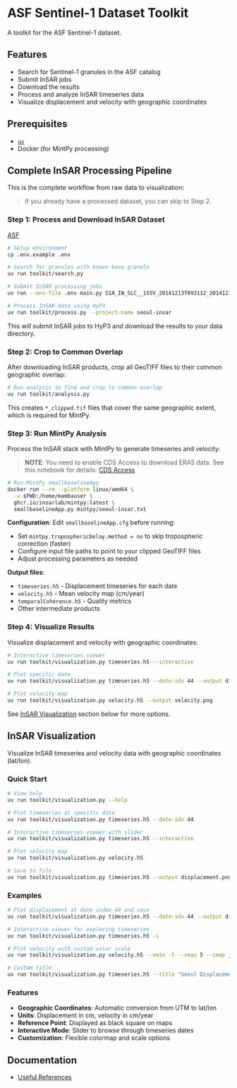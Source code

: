 # ASF Sentinel-1 Dataset Toolkit

A toolkit for the ASF Sentinel-1 dataset.

## Features

- Search for Sentinel-1 granules in the ASF catalog
- Submit InSAR jobs
- Download the results
- Process and analyze InSAR timeseries data
- Visualize displacement and velocity with geographic coordinates

## Prerequisites

- [`uv`](https://docs.astral.sh/uv/)
- Docker (for MintPy processing)

## Complete InSAR Processing Pipeline

This is the complete workflow from raw data to visualization:

> If you already have a processed dataset, you can skip to Step 2.

### Step 1: Process and Download InSAR Dataset

[ASF](https://search.asf.alaska.edu/)

```bash
# Setup environment
cp .env.example .env

# Search for granules with known base granule
uv run toolkit/search.py

# Submit InSAR processing jobs
uv run --env-file .env main.py S1A_IW_SLC__1SSV_20141213T093112_20141213T093140_003699_004641_E1DC-SLC --start 2025-01-01 --project-name seoul-insar

# Process InSAR data using HyP3
uv run toolkit/process.py --project-name seoul-insar
```

This will submit InSAR jobs to HyP3 and download the results to your data directory.

### Step 2: Crop to Common Overlap

After downloading InSAR products, crop all GeoTIFF files to their common geographic overlap:

```bash
# Run analysis to find and crop to common overlap
uv run toolkit/analysis.py
```

This creates `*_clipped.tif` files that cover the same geographic extent, which is required for MintPy.

### Step 3: Run MintPy Analysis

Process the InSAR stack with MintPy to generate timeseries and velocity:

> **NOTE**: You need to enable CDS Access to download ERA5 data. See this notebook for details: [CDS Access](https://github.com/ASFOpenSARlab/opensarlab_MintPy_Recipe_Book/blob/main/2_CDS_Access.ipynb)

```bash
# Run MintPy smallbaselineApp
docker run --rm --platform linux/amd64 \
  -v $PWD:/home/mambauser \
  ghcr.io/insarlab/mintpy:latest \
  smallbaselineApp.py mintpy/seoul-insar.txt
```

**Configuration**: Edit `smallbaselineApp.cfg` before running:
- Set `mintpy.troposphericDelay.method = no` to skip tropospheric correction (faster)
- Configure input file paths to point to your clipped GeoTIFF files
- Adjust processing parameters as needed

**Output files**:
- `timeseries.h5` - Displacement timeseries for each date
- `velocity.h5` - Mean velocity map (cm/year)
- `temporalCoherence.h5` - Quality metrics
- Other intermediate products

### Step 4: Visualize Results

Visualize displacement and velocity with geographic coordinates:

```bash
# Interactive timeseries viewer
uv run toolkit/visualization.py timeseries.h5 --interactive

# Plot specific date
uv run toolkit/visualization.py timeseries.h5 --date-idx 44 --output displacement.png

# Plot velocity map
uv run toolkit/visualization.py velocity.h5 --output velocity.png
```

See [InSAR Visualization](#insar-visualization) section below for more options.

## InSAR Visualization

Visualize InSAR timeseries and velocity data with geographic coordinates (lat/lon).

### Quick Start

```bash
# View help
uv run toolkit/visualization.py --help

# Plot timeseries at specific date
uv run toolkit/visualization.py timeseries.h5 --date-idx 44

# Interactive timeseries viewer with slider
uv run toolkit/visualization.py timeseries.h5 --interactive

# Plot velocity map
uv run toolkit/visualization.py velocity.h5

# Save to file
uv run toolkit/visualization.py timeseries.h5 --output displacement.png
```


### Examples

```bash
# Plot displacement at date index 44 and save
uv run toolkit/visualization.py timeseries.h5 --date-idx 44 --output displacement_44.png

# Interactive viewer for exploring timeseries
uv run toolkit/visualization.py timeseries.h5 -i

# Plot velocity with custom color scale
uv run toolkit/visualization.py velocity.h5 --vmin -5 --vmax 5 --cmap jet -o velocity_map.png

# Custom title
uv run toolkit/visualization.py timeseries.h5 --title "Seoul Displacement Analysis"
```

### Features

- **Geographic Coordinates**: Automatic conversion from UTM to lat/lon
- **Units**: Displacement in cm, velocity in cm/year
- **Reference Point**: Displayed as black square on maps
- **Interactive Mode**: Slider to browse through timeseries dates
- **Customization**: Flexible colormap and scale options

## Documentation

- [Useful References](docs/REFERENCE.md)
